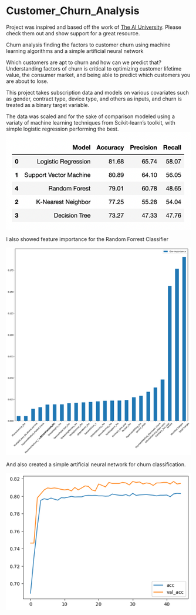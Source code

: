 # Customer_Churn_Analysis
Project was inspired and based off the work of [The AI University](https://youtu.be/j5WJDimjgLg). Please check them out and show support for a great resource.

Churn analysis finding the factors to customer churn using machine learning algorithms and a simple artificial neural network 

Which customers are apt to churn and how can we predict that? Understanding factors of churn is critical to optimizing customer lifetime value, the consumer market, and being able to predict which customers you are about to lose. 

This project takes subscription data and models on various covariates such as gender, contract type, device type, and others as inputs, and churn is treated as a binary target variable. 

The data was scaled and for the sake of comparison modeled using a variaty of machine learning techniques from Scikit-learn’s toolkit, with simple logistic regression performing the best. 
![me](https://github.com/skyblasy/Customer_Churn_Analysis/blob/main/modelperformance.png)

I also showed feature importance for the Random Forrest Classifier

![me](https://github.com/skyblasy/Customer_Churn_Analysis/blob/main/gini.png)

And also created a simple artificial neural network for churn classification. 

![me](https://github.com/skyblasy/Customer_Churn_Analysis/blob/main/ann_accuracy.png)
